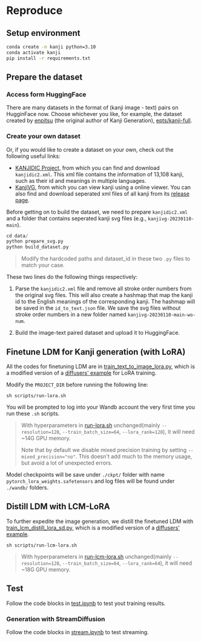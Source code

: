 # Reproduce

## Setup environment

```bash
conda create -n kanji python=3.10
conda activate kanji
pip install -r requirements.txt
```

## Prepare the dataset

### Access form HuggingFace

There are many datasets in the format of (kanji image - text) pairs on HugginFace now. Choose whichever you like, for example, the dataset created by [enpitsu]((https://x.com/enpitsu/status/1610923494824628224?s=20)) (the original author of Kanji Generation), [epts/kanji-full](https://huggingface.co/datasets/epts/kanji-full).

### Create your own dataset

Or, if you would like to create a dataset on your own, check out the following useful links:

- [KANJIDIC Project](http://www.edrdg.org/wiki/index.php/KANJIDIC_Project), from which you can find and download `kanjidic2.xml`. This xml file contains the information of 13,108 kanji, such as their id and meanings in multiple languages.
- [KanjiVG](https://kanjivg.tagaini.net/), from which you can view kanji using a online viewer. You can also find and download seperated xml files of all kanji from its [release page](https://github.com/KanjiVG/kanjivg/releases).

Before getting on to build the dataset, we need to prepare `kanjidic2.xml` and a folder that contains seperated kanji svg files (e.g., `kanjivg-20230110-main`). 

```python
cd data/
python prepare_svg.py
python build_dataset.py
```

> Modify the hardcoded paths and dataset_id in these two `.py` files to match your case.

These two lines do the following things respectively:

1. Parse the `kanjidic2.xml` file and remove all stroke order numbers from the original svg files. This will also create a hashmap that map the kanji id to the English meanings of the corresponding kanji. The hashmap will be saved in the `id_to_text.json` file. We save the svg files without stroke order numbers in a new folder named `kanjivg-20230110-main-wo-num`.

2. Build the image-text paired dataset and upload it to HuggingFace.


## Finetune LDM for Kanji generation (with LoRA)

All the codes for finetuning LDM are in [train_text_to_image_lora.py](../train_lora/train_text_to_image_lora.py), which is a modified version of a [diffusers' example]((https://github.com/huggingface/diffusers/blob/3dd4168d4c96c429d2b74c2baaee0678c57578da/examples/text_to_image/train_text_to_image_lora.py)) for LoRA training.

Modify the `PROJECT_DIR` before running the following line:

    sh scripts/run-lora.sh

You will be prompted to log into your Wandb account the very first time you run these `.sh` scripts.

> With hyperparameters in [run-lora.sh](../scripts/run-lora.sh) unchanged(mainly `--resolution=128`, `--train_batch_size=64`, `--lora_rank=128`), it will need ~14G GPU memory.
>
> Note that by default we disable mixed precision training by setting `--mixed_precision="no"`. This doesn't add much to the memory usage, but avoid a lot of unexpected errors.

Model checkpoints will be save under `./ckpt/` folder with name `pytorch_lora_weights.safetensors` and log files will be found under `./wandb/` folders.


## Distill LDM with LCM-LoRA

To further expedite the image generation, we distill the finetuned LDM with [train_lcm_distill_lora_sd.py](../train_lora/train_lcm_distill_lora_sd.py), which is a modified version of a [diffusers' example](https://github.com/huggingface/diffusers/blob/3dd4168d4c96c429d2b74c2baaee0678c57578da/examples/consistency_distillation/train_lcm_distill_sd_wds.py).

    sh scripts/run-lcm-lora.sh

> With hyperparameters in [run-lcm-lora.sh](../scripts/run-lcm-lora.sh) unchanged(mainly `--resolution=128`, `--train_batch_size=64`, `--lora_rank=64`), it will need ~18G GPU memory.

## Test

Follow the code blocks in [test.ipynb](../notebooks/test.ipynb) to test yout training results.

### Generation with StreamDiffusion

Follow the code blocks in [stream.ipynb](../notebooks/stream.ipynb) to test streaming.
